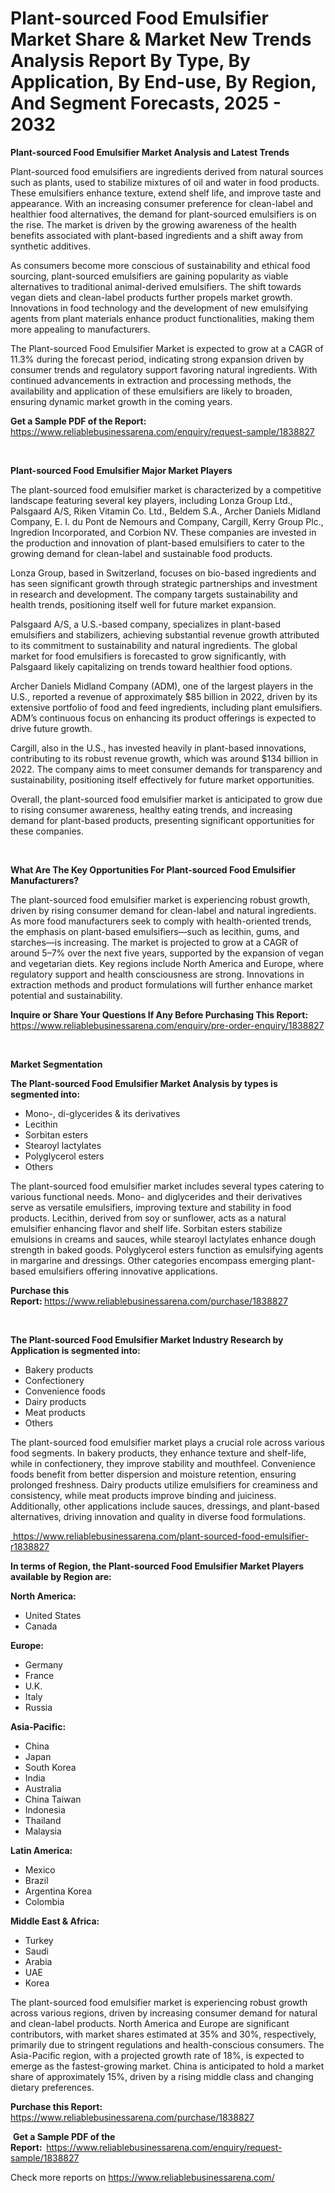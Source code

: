<p><h1>Plant-sourced Food Emulsifier Market Share & Market New Trends Analysis Report By Type, By Application, By End-use, By Region, And Segment Forecasts, 2025 - 2032</h1></p><p><strong>Plant-sourced Food Emulsifier Market Analysis and Latest Trends</strong></p>
<p><p>Plant-sourced food emulsifiers are ingredients derived from natural sources such as plants, used to stabilize mixtures of oil and water in food products. These emulsifiers enhance texture, extend shelf life, and improve taste and appearance. With an increasing consumer preference for clean-label and healthier food alternatives, the demand for plant-sourced emulsifiers is on the rise. The market is driven by the growing awareness of the health benefits associated with plant-based ingredients and a shift away from synthetic additives.</p><p>As consumers become more conscious of sustainability and ethical food sourcing, plant-sourced emulsifiers are gaining popularity as viable alternatives to traditional animal-derived emulsifiers. The shift towards vegan diets and clean-label products further propels market growth. Innovations in food technology and the development of new emulsifying agents from plant materials enhance product functionalities, making them more appealing to manufacturers.</p><p>The Plant-sourced Food Emulsifier Market is expected to grow at a CAGR of 11.3% during the forecast period, indicating strong expansion driven by consumer trends and regulatory support favoring natural ingredients. With continued advancements in extraction and processing methods, the availability and application of these emulsifiers are likely to broaden, ensuring dynamic market growth in the coming years.</p></p>
<p><strong>Get a Sample PDF of the Report:&nbsp;</strong> <a href="https://www.reliablebusinessarena.com/enquiry/request-sample/1838827?utm_campaign=3457&utm_medium=2&utm_source=Github&utm_content=ia&utm_term=07042025&utm_id=plant-sourced-food-emulsifier">https://www.reliablebusinessarena.com/enquiry/request-sample/1838827</a></p>
<p>&nbsp;</p>
<p><strong>Plant-sourced Food Emulsifier Major Market Players</strong></p>
<p><p>The plant-sourced food emulsifier market is characterized by a competitive landscape featuring several key players, including Lonza Group Ltd., Palsgaard A/S, Riken Vitamin Co. Ltd., Beldem S.A., Archer Daniels Midland Company, E. I. du Pont de Nemours and Company, Cargill, Kerry Group Plc., Ingredion Incorporated, and Corbion NV. These companies are invested in the production and innovation of plant-based emulsifiers to cater to the growing demand for clean-label and sustainable food products.</p><p>Lonza Group, based in Switzerland, focuses on bio-based ingredients and has seen significant growth through strategic partnerships and investment in research and development. The company targets sustainability and health trends, positioning itself well for future market expansion.</p><p>Palsgaard A/S, a U.S.-based company, specializes in plant-based emulsifiers and stabilizers, achieving substantial revenue growth attributed to its commitment to sustainability and natural ingredients. The global market for food emulsifiers is forecasted to grow significantly, with Palsgaard likely capitalizing on trends toward healthier food options.</p><p>Archer Daniels Midland Company (ADM), one of the largest players in the U.S., reported a revenue of approximately $85 billion in 2022, driven by its extensive portfolio of food and feed ingredients, including plant emulsifiers. ADM’s continuous focus on enhancing its product offerings is expected to drive future growth.</p><p>Cargill, also in the U.S., has invested heavily in plant-based innovations, contributing to its robust revenue growth, which was around $134 billion in 2022. The company aims to meet consumer demands for transparency and sustainability, positioning itself effectively for future market opportunities.</p><p>Overall, the plant-sourced food emulsifier market is anticipated to grow due to rising consumer awareness, healthy eating trends, and increasing demand for plant-based products, presenting significant opportunities for these companies.</p></p>
<p>&nbsp;</p>
<p><strong>What Are The Key Opportunities For Plant-sourced Food Emulsifier Manufacturers?</strong></p>
<p><p>The plant-sourced food emulsifier market is experiencing robust growth, driven by rising consumer demand for clean-label and natural ingredients. As more food manufacturers seek to comply with health-oriented trends, the emphasis on plant-based emulsifiers—such as lecithin, gums, and starches—is increasing. The market is projected to grow at a CAGR of around 5–7% over the next five years, supported by the expansion of vegan and vegetarian diets. Key regions include North America and Europe, where regulatory support and health consciousness are strong. Innovations in extraction methods and product formulations will further enhance market potential and sustainability.</p></p>
<p><strong>Inquire or Share Your Questions If Any Before Purchasing This Report:</strong> <a href="https://www.reliablebusinessarena.com/enquiry/pre-order-enquiry/1838827?utm_campaign=3457&utm_medium=2&utm_source=Github&utm_content=ia&utm_term=07042025&utm_id=plant-sourced-food-emulsifier">https://www.reliablebusinessarena.com/enquiry/pre-order-enquiry/1838827</a></p>
<p>&nbsp;</p>
<p><strong>Market Segmentation</strong></p>
<p><strong>The Plant-sourced Food Emulsifier Market Analysis by types is segmented into:</strong></p>
<p><ul><li>Mono-, di-glycerides & its derivatives</li><li>Lecithin</li><li>Sorbitan esters</li><li>Stearoyl lactylates</li><li>Polyglycerol esters</li><li>Others</li></ul></p>
<p><p>The plant-sourced food emulsifier market includes several types catering to various functional needs. Mono- and diglycerides and their derivatives serve as versatile emulsifiers, improving texture and stability in food products. Lecithin, derived from soy or sunflower, acts as a natural emulsifier enhancing flavor and shelf life. Sorbitan esters stabilize emulsions in creams and sauces, while stearoyl lactylates enhance dough strength in baked goods. Polyglycerol esters function as emulsifying agents in margarine and dressings. Other categories encompass emerging plant-based emulsifiers offering innovative applications.</p></p>
<p><strong>Purchase this Report:&nbsp;</strong><a href="https://www.reliablebusinessarena.com/purchase/1838827?utm_campaign=3457&utm_medium=2&utm_source=Github&utm_content=ia&utm_term=07042025&utm_id=plant-sourced-food-emulsifier">https://www.reliablebusinessarena.com/purchase/1838827</a></p>
<p>&nbsp;</p>
<p><strong>The Plant-sourced Food Emulsifier Market Industry Research by Application is segmented into:</strong></p>
<p><ul><li>Bakery products</li><li>Confectionery</li><li>Convenience foods</li><li>Dairy products</li><li>Meat products</li><li>Others</li></ul></p>
<p><p>The plant-sourced food emulsifier market plays a crucial role across various food segments. In bakery products, they enhance texture and shelf-life, while in confectionery, they improve stability and mouthfeel. Convenience foods benefit from better dispersion and moisture retention, ensuring prolonged freshness. Dairy products utilize emulsifiers for creaminess and consistency, while meat products improve binding and juiciness. Additionally, other applications include sauces, dressings, and plant-based alternatives, driving innovation and quality in diverse food formulations.</p></p>
<p><a href="https://www.reliablebusinessarena.com/plant-sourced-food-emulsifier-r1838827?utm_campaign=3457&utm_medium=2&utm_source=Github&utm_content=ia&utm_term=07042025&utm_id=plant-sourced-food-emulsifier">&nbsp;https://www.reliablebusinessarena.com/plant-sourced-food-emulsifier-r1838827</a></p>
<p><strong>In terms of Region, the Plant-sourced Food Emulsifier Market Players available by Region are:</strong></p>
<p>
    <p> <strong> North America: </strong>
        <ul>
            <li>United States</li>
            <li>Canada</li>
        </ul>
        </p> 
    <p> <strong> Europe: </strong>
        <ul>
            <li>Germany</li>
            <li>France</li>
            <li>U.K.</li>
            <li>Italy</li>
            <li>Russia</li>
        </ul>
        </p> 
    <p> <strong> Asia-Pacific: </strong>
        <ul>
            <li>China</li>
            <li>Japan</li>
            <li>South Korea</li>
            <li>India</li>
            <li>Australia</li>
            <li>China Taiwan</li>
            <li>Indonesia</li>
            <li>Thailand</li>
            <li>Malaysia</li>
        </ul>
        </p> 
    <p> <strong> Latin America: </strong>
        <ul>
            <li>Mexico</li>
            <li>Brazil</li>
            <li>Argentina Korea</li>
            <li>Colombia</li>
        </ul>
        </p> 
    <p> <strong> Middle East & Africa: </strong>
        <ul>
            <li>Turkey</li>
            <li>Saudi</li>
            <li>Arabia</li>
            <li>UAE</li>
            <li>Korea</li>
        </ul>
    </p>
    </p>
<p><p>The plant-sourced food emulsifier market is experiencing robust growth across various regions, driven by increasing consumer demand for natural and clean-label products. North America and Europe are significant contributors, with market shares estimated at 35% and 30%, respectively, primarily due to stringent regulations and health-conscious consumers. The Asia-Pacific region, with a projected growth rate of 18%, is expected to emerge as the fastest-growing market. China is anticipated to hold a market share of approximately 15%, driven by a rising middle class and changing dietary preferences.</p></p>
<p><strong>Purchase this Report: </strong><a href="https://www.reliablebusinessarena.com/purchase/1838827?utm_campaign=3457&utm_medium=2&utm_source=Github&utm_content=ia&utm_term=07042025&utm_id=plant-sourced-food-emulsifier">https://www.reliablebusinessarena.com/purchase/1838827</a></p>
<p>&nbsp;<strong>Get a Sample PDF of the Report:&nbsp;&nbsp;</strong><a href="https://www.reliablebusinessarena.com/enquiry/request-sample/1838827?utm_campaign=3457&utm_medium=2&utm_source=Github&utm_content=ia&utm_term=07042025&utm_id=plant-sourced-food-emulsifier">https://www.reliablebusinessarena.com/enquiry/request-sample/1838827</a></p>
<p><strong></strong></p>
<p>Check more reports on <a href="https://www.reliablebusinessarena.com/?utm_campaign=3457&utm_medium=2&utm_source=Github&utm_content=ia&utm_term=07042025&utm_id=plant-sourced-food-emulsifier">https://www.reliablebusinessarena.com/</a></p>